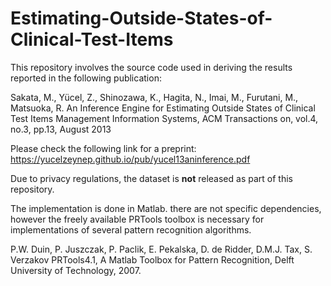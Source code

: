 # Estimating-Outside-States-of-Clinical-Test-Items

This repository involves the source code used in deriving the results reported in the following publication:

Sakata, M., Yücel, Z., Shinozawa, K., Hagita, N., Imai, M., Furutani, M., Matsuoka, R.
An Inference Engine for Estimating Outside States of Clinical Test Items
Management Information Systems, ACM Transactions on, vol.4, no.3, pp.13, August 2013

Please check the following link for a preprint:
https://yucelzeynep.github.io/pub/yucel13aninference.pdf

Due to privacy regulations, the dataset is **not** released as part of this repository. 

The implementation is done in Matlab. there are not specific dependencies, however the freely available PRTools toolbox 
is necessary for implementations of several pattern recognition algorithms. 

P.W. Duin, P. Juszczak, P. Paclik, E. Pekalska, D. de Ridder, D.M.J. Tax, S. Verzakov
PRTools4.1, A Matlab Toolbox for Pattern Recognition, Delft University of Technology, 2007.

